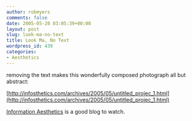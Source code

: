 ```yaml
---
author: robmyers
comments: false
date: 2005-05-20 03:05:39+00:00
layout: post
slug: look-ma-no-text
title: Look Ma, No Text
wordpress_id: 439
categories:
- Aesthetics
---
```


removing the text makes this wonderfully composed photograph all but abstract:  
  
[http://infosthetics.com/archives/2005/05/untitled_projec_1.html](http://infosthetics.com/archives/2005/05/untitled_projec_1.html)   
  
[Information Aesthetics](http://infosthetics.com/) is a good blog to watch.

  


